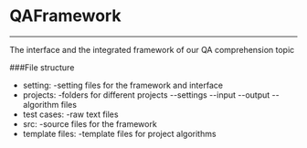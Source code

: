 # QAFramework
-----
The interface and the integrated framework of our QA comprehension topic


###File structure
- setting:
-setting files for the framework and interface
- projects:
-folders for different projects
--settings
--input
--output
--algorithm files
- test cases:
-raw text files
- src:
-source files for the framework
- template files:
-template files for project algorithms